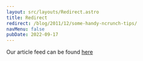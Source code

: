 ```yaml
---
layout: src/layouts/Redirect.astro
title: Redirect
redirect: /blog/2011/12/some-handy-ncrunch-tips/
navMenu: false
pubDate: 2022-09-17
---
```

<div>
Our article feed can be found <a href="/blog/2011/12/some-handy-ncrunch-tips/">here</a>
</div>
